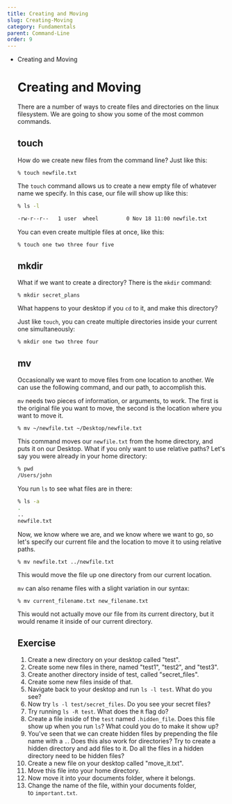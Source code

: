 ```yaml
---
title: Creating and Moving
slug: Creating-Moving
category: Fundamentals
parent: Command-Line
order: 9
---
```

- Creating and Moving
    
    # Creating and Moving
    
    There are a number of ways to create files and directories on the linux filesystem. We are going to show you some of the most common commands.
    
    ## touch
    
    How do we create new files from the command line? Just like this:
    
    `% touch newfile.txt`
    
    The `touch` command allows us to create a new empty file of whatever name we specify. In this case, our file will show up like this:
    
    ```bash
    % ls -l
    
    -rw-r--r--   1 user  wheel         0 Nov 18 11:00 newfile.txt
    ```
    
    You can even create multiple files at once, like this:
    
    `% touch one two three four five`
    
    ## mkdir
    
    What if we want to create a directory? There is the `mkdir` command:
    
    `% mkdir secret_plans`
    
    What happens to your desktop if you `cd` to it, and make this directory?
    
    Just like `touch`, you can create multiple directories inside your current one simultaneously:
    
    `% mkdir one two three four`
    
    ## mv
    
    Occasionally we want to move files from one location to another. We can use the following command, and our path, to accomplish this.
    
    `mv` needs two pieces of information, or arguments, to work. The first is the original file you want to move, the second is the location where you want to move it.
    
    `% mv ~/newfile.txt ~/Desktop/newfile.txt`
    
    This command moves our `newfile.txt` from the home directory, and puts it on our Desktop. What if you only want to use relative paths? Let's say you were already in your home directory:
    
    ```bash
    % pwd
    /Users/john
    ```
    
    You run `ls` to see what files are in there:
    
    ```bash
    % ls -a
    .
    ..
    newfile.txt
    ```
    
    Now, we know where we are, and we know where we want to go, so let's specify our current file and the location to move it to using relative paths.
    
    `% mv newfile.txt ../newfile.txt`
    
    This would move the file up one directory from our current location.
    
    `mv` can also rename files with a slight variation in our syntax:
    
    `% mv current_filename.txt new_filename.txt`
    
    This would not actually move our file from its current directory, but it would rename it inside of our current directory.
    
    ## Exercise
    
    1. Create a new directory on your desktop called "test".
    2. Create some new files in there, named "test1", "test2", and "test3".
    3. Create another directory inside of test, called "secret_files".
    4. Create some new files inside of that.
    5. Navigate back to your desktop and run `ls -l test`. What do you see?
    6. Now try `ls -l test/secret_files`. Do you see your secret files?
    7. Try running `ls -R test`. What does the `R` flag do?
    8. Create a file inside of the `test` named `.hidden_file`. Does this file show up when you run `ls`? What could you do to make it show up?
    9. You've seen that we can create hidden files by prepending the file name with a `.`. Does this also work for directories? Try to create a hidden directory and add files to it. Do all the files in a hidden directory need to be hidden files?
    10. Create a new file on your desktop called "move_it.txt".
    11. Move this file into your home directory.
    12. Now move it into your documents folder, where it belongs.
    13. Change the name of the file, within your documents folder, to `important.txt`.